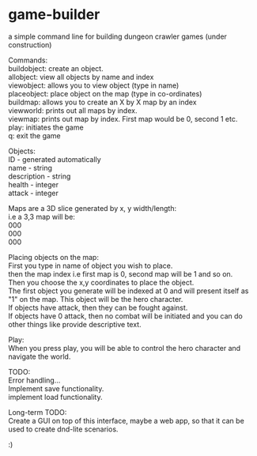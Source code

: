 # game-builder
a simple command line for building dungeon crawler games (under construction)

Commands:<br/>
buildobject: create an object.<br/>
allobject: view all objects by name and index<br/>
viewobject: allows you to view object (type in name)<br/>
placeobject: place object on the map (type in co-ordinates)<br/>
buildmap: allows you to create an X by X map by an index<br/>
viewworld: prints out all maps by index.<br/>
viewmap: prints out map by index. First map would be 0, second 1 etc.<br/>
play: initiates the game<br/>
q: exit the game<br/>

Objects:<br/>
ID - generated automatically<br/>
name - string<br/>
description - string<br/>
health - integer<br/>
attack - integer<br/>

Maps are a 3D slice generated by x, y width/length:<br/>
i.e a 3,3 map will be:<br/>
000<br/>
000<br/>
000<br/>

Placing objects on the map:<br/>
First you type in name of object you wish to place.<br/>
then the map index i.e first map is 0, second map will be 1 and so on.<br/>
Then you choose the x,y coordinates to place the object.<br/>
The first object you generate will be indexed at 0 and will present itself as "1" on the map. This object will be the hero character.<br/>
If objects have attack, then they can be fought against.<br/>
If objects have 0 attack, then no combat will be initiated and you can do other things like provide descriptive text.<br/>

Play:<br/>
When you press play, you will be able to control the hero character and navigate the world.<br/>

TODO:<br/>
Error handling...<br/>
Implement save functionality.<br/>
implement load functionality.<br/>

Long-term TODO:<br/>
Create a GUI on top of this interface, maybe a web app, so that it can be used to create dnd-lite scenarios.<br/>

:)<br/>




